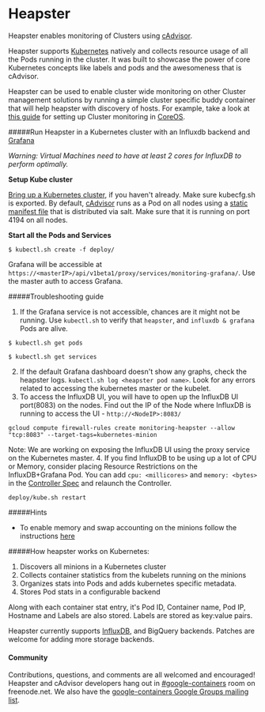 Heapster
===========

Heapster enables monitoring of Clusters using [cAdvisor](https://github.com/google/cadvisor).

Heapster supports [Kubernetes](https://github.com/GoogleCloudPlatform/kubernetes) natively and collects resource usage of all the Pods running in the cluster. It was built to showcase the power of core Kubernetes concepts like labels and pods and the awesomeness that is cAdvisor. 

Heapster can be used to enable cluster wide monitoring on other Cluster management solutions by running a simple cluster specific buddy container that will help heapster with discovery of hosts. For example, take a look at [this guide](clusters/coreos/README.md) for setting up Cluster monitoring in [CoreOS](https://coreos.com).

#####Run Heapster in a Kubernetes cluster with an Influxdb backend and [Grafana](http://grafana.org/docs/features/influxdb)

_Warning: Virtual Machines need to have at least 2 cores for InfluxDB to perform optimally._

**Setup Kube cluster**

 [Bring up a Kubernetes cluster](https://github.com/GoogleCloudPlatform/kubernetes), if you haven't already. Make sure kubecfg.sh is exported. By default, [cAdvisor](https://github.com/google/cadvisor) runs as a Pod on all nodes using a [static manifest file](https://github.com/GoogleCloudPlatform/kubernetes/blob/master/cluster/saltbase/salt/cadvisor/cadvisor.manifest#L1) that is distributed via salt. Make sure that it is running on port 4194 on all nodes.

**Start all the Pods and Services**

```shell
$ kubectl.sh create -f deploy/
```

Grafana will be accessible at `https://<masterIP>/api/v1beta1/proxy/services/monitoring-grafana/`. Use the master auth to access Grafana.

#####Troubleshooting guide

1. If the Grafana service is not accessible, chances are it might not be running. Use `kubectl.sh` to verify that `heapster`, and `influxdb & grafana` Pods are alive.
```shell
$ kubectl.sh get pods
```
```shell
$ kubectl.sh get services
```
2. If the default Grafana dashboard doesn't show any graphs, check the heapster logs. `kubectl.sh log <heapster pod name>`. Look for any errors related to accessing the kubernetes master or the kubelet.
3. To access the InfluxDB UI, you will have to open up the InfluxDB UI port(8083) on the nodes. Find out the IP of the Node where InfluxDB is running to access the UI - `http://<NodeIP>:8083/`
```shell
gcloud compute firewall-rules create monitoring-heapster --allow "tcp:8083" --target-tags=kubernetes-minion
```
Note: We are working on exposing the InfluxDB UI using the proxy service on the Kubernetes master.
4. If you find InfluxDB to be using up a lot of CPU or Memory, consider placing Resource Restrictions on the InfluxDB+Grafana Pod. You can add `cpu: <millicores>` and `memory: <bytes>` in the [Controller Spec](deploy/influxdb-grafana-controller.yaml) and relaunch the Controller.
```shell
deploy/kube.sh restart
```

#####Hints
* To enable memory and swap accounting on the minions follow the instructions [here](https://docs.docker.com/installation/ubuntulinux/#memory-and-swap-accounting)

#####How heapster works on Kubernetes:
1. Discovers all minions in a Kubernetes cluster
2. Collects container statistics from the kubelets running on the minions
2. Organizes stats into Pods and adds kubernetes specific metadata.
3. Stores Pod stats in a configurable backend

Along with each container stat entry, it's Pod ID, Container name, Pod IP, Hostname and Labels are also stored. Labels are stored as key:value pairs.

Heapster currently supports [InfluxDB](http://influxdb.com), and BigQuery backends. Patches are welcome for adding more storage backends.

#### Community

Contributions, questions, and comments are all welcomed and encouraged! Heapster and cAdvisor developers hang out in [#google-containers](http://webchat.freenode.net/?channels=google-containers) room on freenode.net.  We also have the [google-containers Google Groups mailing list](https://groups.google.com/forum/#!forum/google-containers).
